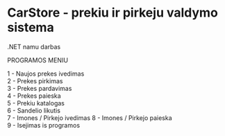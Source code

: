 # CarStore - prekiu ir pirkeju valdymo sistema
.NET namu darbas

PROGRAMOS MENIU

1 - Naujos prekes ivedimas               
2 - Prekes pirkimas               
3 - Prekes pardavimas               
4 - Prekes paieska             
5 - Prekiu katalogas    
6 - Sandelio likutis    
7 - Imones / Pirkejo ivedimas 
8 - Imones / Pirkejo paieska               
9 - Isejimas is programos               

